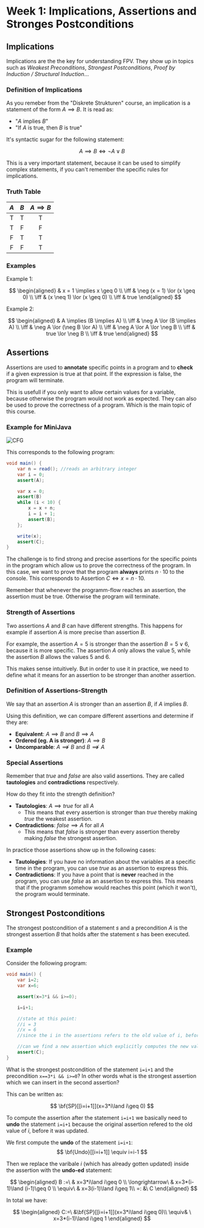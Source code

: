 # Week 1: Implications, Assertions and Stronges Postconditions

## Implications

Implications are the the key for understanding FPV. They show up in topics such as *Weakest Preconditions*, *Strongest Postconditions*, *Proof by Induction / Structural Induction*...

### Definition of Implications

As you remeber from the "Diskrete Strukturen" course, an implication is a statement of the form $A \implies B$. It is read as:

+ "$A$ implies $B$"
+ "If $A$ is true, then $B$ is true"

It's syntactic sugar for the following statement:

$$
A \implies B \iff \neg A \lor B
$$

This is a very important statement, because it can be used to simplify complex statements, if you can't remember the specific rules for implications.

### Truth Table

| $A$ | $B$ | $A \implies B$ |
|:---:|:---:|:--------------:|
| T   | T   | T              |
| T   | F   | F              |
| F   | T   | T              |
| F   | F   | T              |

### Examples

Example 1:

$$
\begin{aligned}
& x = 1 \implies x \geq 0 \\
\iff & \neg (x = 1) \lor (x \geq 0) \\
\iff & (x \neq 1) \lor (x \geq 0) \\
\iff & true
\end{aligned}
$$

Example 2:

$$
\begin{aligned}
& A \implies (B \implies A) \\
\iff & \neg A \lor (B \implies A) \\
\iff & \neg A \lor (\neg B \lor A) \\
\iff & \neg A \lor A \lor \neg B \\
\iff & true \lor \neg B \\
\iff & true
\end{aligned}
$$

## Assertions

Assertions are used to **annotate** specific points in a program and to **check** if a given expression is true at that point. If the expression is false, the program will terminate.

This is usefull if you only want to allow certain values for a variable, because otherwise the program would not work as expected. They can also be used to prove the correctness of a program. Which is the main topic of this course.

### Example for MiniJava

![CFG](md/images/CFG.png)

This corresponds to the following program:

```java
void main() {
    var n = read(); //reads an arbitrary integer
    var i = 0;
    assert(A);

    var x = 0;
    assert(B)
    while (i < 10) {
        x = x + n;
        i = i + 1;
        assert(B);
    };

    write(x);
    assert(C);
}
```

The challenge is to find strong and precise assertions for the specific points in the program which allow us to prove the correctness of the program. In this case, we want to prove that the program **always** prints $n \cdot 10$ to the console.
This corresponds to Assertion $C \iff x = n \cdot 10$.

Remember that whenever the programm-flow reaches an assertion, the assertion must be true. Otherwise the program will terminate.

### Strength of Assertions

Two assertions $A$ and $B$ can have different strengths. This happens for example if assertion $A$ is more precise than assertion $B$.

For example, the assertion $A=5$ is stronger than the assertion $B=5 \lor 6$, because it is more specific. The assertion $A$ only allows the value $5$, while the assertion $B$ allows the values $5$ and $6$.

This makes sense intuitively. But in order to use it in practice, we need to define what it means for an assertion to be stronger than another assertion.

### Definition of Assertions-Strength

We say that an assertion $A$ is stronger than an assertion $B$, if $A$ implies $B$.

Using this definition, we can compare different assertions and determine if they are:

+ **Equivalent**: $A \implies B$ and $B \implies A$
+ **Ordered (eg. A is stronger)**: $A \implies B$
+ **Uncomparable**: $A \not\implies B$ and $B \not\implies A$

### Special Assertions

Remember that $true$ and $false$ are also valid assertions. They are called **tautologies** and **contradictions** respectively.

How do they fit into the strength definition?

+ **Tautologies**: $A \implies true$ for all $A$
  + This means that every assertion is stronger than $true$ thereby making $true$ the weakest assertion.
+ **Contradictions**: $false \implies A$ for all $A$
  + This means that $false$ is stronger than every assertion thereby making $false$ the strongest assertion.

In practice those assertions show up in the following cases:

+ **Tautologies**: If you have no information about the variables at a specific time in the program, you can use $true$ as an assertion to express this.
+ **Contradictions**: If you have a point that is **never** reached in the program, you can use $false$ as an assertion to express this. This means that if the programm somehow would reaches this point (which it won't), the program would terminate.

## Strongest Postconditions

The strongest postcondition of a statement $s$ and a precondition $A$ is the strongest assertion $B$ that holds after the statement $s$ has been executed.

### Example

Consider the following program:

```java
void main() {
    var i=2;
    var x=6;

    assert(x=3*i && i>=0);

    i=i+1;

    //state at this point:
    //i = 3
    //x = 6
    //since the i in the assertions refers to the old value of i, before the statement i=i+1 was executed, the assertion x=3*i is now broken (x=6 != 3*3)

    //can we find a new assertion which explicitly computes the new value of x?
    assert(C);
}
```

What is the strongest postcondition of the statement `i=i+1` and the precondition `x==3*i && i>=0`? In other words what is the strongest assertion which we can insert in the second assertion?

This can be written as:

$$
\bf{SP}[[i=i+1]](x=3*i\land i\geq 0)
$$

To compute the assertion after the statement `i=i+1` we basically need to **undo** the statement `i=i+1` because the original assertion refered to the old value of $i$, before it was updated.

We first compute the **undo** of the statement `i=i+1`:
$$
\bf{Undo}[[i=i+1]] \equiv i=i-1
$$

Then we replace the varibale $i$ (which has already gotten updated) inside the assertion with the **undo-ed** statement:

$$
\begin{aligned}
B :=\ & x=3*i\land i\geq 0 \\
\longrightarrow\ & x=3*(i-1)\land (i-1)\geq 0 \\
\equiv\ & x=3(i-1)\land i\geq 1\\
=: &\ C
\end{aligned}
$$

In total we have:

$$
\begin{aligned}
C:=\ &\bf{SP}[[i=i+1]](x=3*i\land i\geq 0)\\
\equiv& \  x=3*(i-1)\land i\geq 1
\end{aligned}
$$
